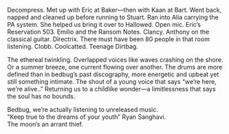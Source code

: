 Decompress. Met up with Eric at Baker—then with Kaan at Bart. Went back, napped and cleaned up before running to Stuart. Ran into Alia carrying the PA system. She helped us bring it over to Hallowed. Open mic. Eric’s Reservation 503\. Emilio and the Ransom Notes. Clancy. Anthony on the classical guitar. Directrix. There must have been 80 people in that room listening. Clobb. Coolcatted. Teenage Dirtbag.

The ethereal twinkling. Overlapped voices like waves crashing on the shore. Or a summer breeze, one current flowing over another. The drums are more defined than in bedbug’s past discography, more energetic and upbeat yet still something intimate. The shout of a young voice that says “we’re here, we’re alive..” Returning us to a childlike wonder—a limitlessness that says the soul has no bounds. 

Bedbug, we’re actually listening to unreleased music.   
“Keep true to the dreams of your youth” Ryan Sanghavi.  
The moon’s an arrant thief.